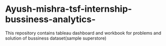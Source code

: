 # Ayush-mishra-tsf-internship-bussiness-analytics-
This repository contains tableau dashboard and workbook for  problems and solution of bussiness dataset(sample superstore)

